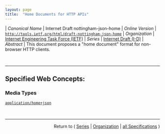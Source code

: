 ```yaml
---
layout: page
title:  "Home Documents for HTTP APIs"
---
```


| *Canonical Name* | Internet Draft nottingham-json-home
| *Online Version* | [`http://tools.ietf.org/html/draft-nottingham-json-home`](http://tools.ietf.org/html/draft-nottingham-json-home)
| *Organization* | [Internet Engineering Task Force (IETF)](..  "List of specification series by this organization")
| *Series* | [Internet Draft (I-D)](.  "List of specifications in this series")
| *Abstract* | This document proposes a "home document" format for non-browser HTTP clients.

<br/>
<hr/>

## Specified Web Concepts:

### Media Types

[`application/home+json`](/concepts/media-type/application/home+json "This document proposes a &#34;home document&#34; format for non-browser HTTP clients.")



<br/>
<hr/>

<p style="text-align: right">Return to ( <a href="./">Series</a> | <a href="../">Organization</a> | <a href="../../">all Specifications</a> )</p>